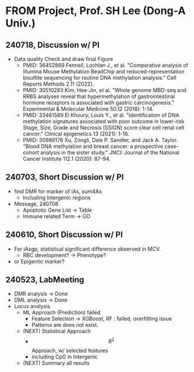 # FROM Project, Prof. SH Lee (Dong-A Univ.)

## 240718, Discussion w/ PI

* Data quality Check and draw final Figure
  * PMID: 36452869 Fennell, Lochlan J., et al. "Comparative analysis of Illumina Mouse Methylation BeadChip and reduced-representation bisulfite sequencing for routine DNA methylation analysis." Cell Reports Methods 2.11 (2022).
  * PMID: 30510283 Kim, Hee-Jin, et al. "Whole genome MBD-seq and RRBS analyses reveal that hypermethylation of gastrointestinal hormone receptors is associated with gastric carcinogenesis." Experimental & Molecular Medicine 50.12 (2018): 1-14.
  * PMID: 33461589 El Khoury, Louis Y., et al. "Identification of DNA methylation signatures associated with poor outcome in lower-risk Stage, Size, Grade and Necrosis (SSIGN) score clear cell renal cell cancer." Clinical epigenetics 13 (2021): 1-16.
  * PMID: 30989176 Xu, Zongli, Dale P. Sandler, and Jack A. Taylor. "Blood DNA methylation and breast cancer: a prospective case-cohort analysis in the sister study." JNCI: Journal of the National Cancer Institute 112.1 (2020): 87-94.

## 240703, Short Discussion w/ PI

* find DMR for marker of iAs, sum4As
  * Including Intergenic regions
* Message, 240708&#x20;
  * Apoptotic Gene List -> Table
  * Immune related Term -> GO

## 240610, Short Discussion w/ PI

* For iAsgp, statistical significant difference observed in MCV.
  * RBC development? -> Phenotype?
* or Epigentic marker?

## 240523, LabMeeting&#x20;

* DMR analysis -> Done&#x20;
* DML analysis -> Done
* Locus analysis
  * ML Approach (Prediction) failed
    * Feature Selection -> XGBoost, RF : failed, overfitting issue
    * Patterns are does not exist.
  * (NEXT) Statistical Approach
    * $$R^2$$ Approach, w/ selected features
    * including CpG in Intergenic
  * (NEXT) Summary all results
